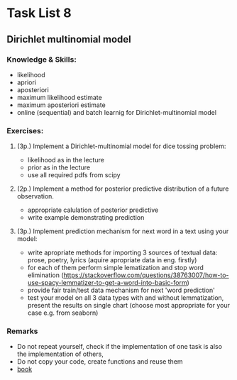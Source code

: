 # Task List 8
## Dirichlet multinomial model

### Knowledge & Skills:
- likelihood
- apriori
- aposteriori
- maximum likelihood estimate
- maximum aposteriori estimate
- online (sequential) and batch learnig
for Dirichlet-multinomial model

### Exercises:

1. (3p.) Implement a Dirichlet-multinomial model for dice tossing problem:
    - likelihood as in the lecture
    - prior as in the lecture
    - use all required pdfs from scipy

2. (2p.) Implement a method for posterior predictive distribution of a future observation.
    - appropriate calulation of posterior predictive
    - write example demonstrating prediction
    
3. (3p.) Implement prediction mechanism for next word in a text using your model:
    - write apropriate methods for importing 3 sources of textual data: prose, poetry, lyrics (aquire apropriate data in eng. firstly) 
    - for each of them perform simple lematization and stop word elimination (https://stackoverflow.com/questions/38763007/how-to-use-spacy-lemmatizer-to-get-a-word-into-basic-form)
    - provide fair train/test data mechanism for next 'word prediction'
    - test your model on all 3 data types with and without lemmatization, present the results on single chart (choose most appropriate for your case e.g. from seaborn)
      
### Remarks
 - Do not repeat yourself, check if the implementation of one task is also the implementation of others,
 - Do not copy your code, create functions and reuse them
 - [book](https://github.com/jonesgithub/book-1/blob/master/ML%20Machine%20Learning-A%20Probabilistic%20Perspective.pdf)
